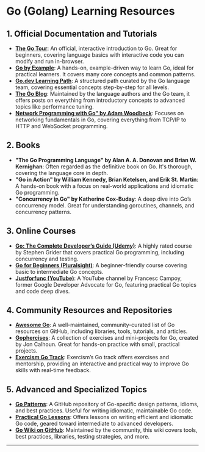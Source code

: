 # Go (Golang) Learning Resources

## 1. Official Documentation and Tutorials

- **[The Go Tour](https://tour.golang.org/)**: An official, interactive introduction to Go. Great for beginners, covering language basics with interactive code you can modify and run in-browser.
- **[Go by Example](https://gobyexample.com/)**: A hands-on, example-driven way to learn Go, ideal for practical learners. It covers many core concepts and common patterns.
- **[Go.dev Learning Path](https://go.dev/learn/)**: A structured path curated by the Go language team, covering essential concepts step-by-step for all levels.
- **[The Go Blog](https://blog.golang.org/)**: Maintained by the language authors and the Go team, it offers posts on everything from introductory concepts to advanced topics like performance tuning.
- **[Network Programming with Go" by Adam Woodbeck](https://www.amazon.de/Network-Programming-Go-Adam-Woodbeck/dp/1718500882/)**: Focuses on networking fundamentals in Go, covering everything from TCP/IP to HTTP and WebSocket programming.

## 2. Books

- **"The Go Programming Language" by Alan A. A. Donovan and Brian W. Kernighan**: Often regarded as the definitive book on Go. It's thorough, covering the language core in depth.
- **"Go in Action" by William Kennedy, Brian Ketelsen, and Erik St. Martin**: A hands-on book with a focus on real-world applications and idiomatic Go programming.
- **"Concurrency in Go" by Katherine Cox-Buday**: A deep dive into Go’s concurrency model. Great for understanding goroutines, channels, and concurrency patterns.

## 3. Online Courses

- **[Go: The Complete Developer’s Guide (Udemy)](https://www.udemy.com/course/go-the-complete-developers-guide/)**: A highly rated course by Stephen Grider that covers practical Go programming, including concurrency and testing.
- **[Go for Beginners (Pluralsight)](https://www.pluralsight.com/courses/go-fundamentals)**: A beginner-friendly course covering basic to intermediate Go concepts.
- **[Justforfunc (YouTube)](https://www.youtube.com/c/justforfunc)**: A YouTube channel by Francesc Campoy, former Google Developer Advocate for Go, featuring practical Go topics and code deep dives.

## 4. Community Resources and Repositories

- **[Awesome Go](https://github.com/avelino/awesome-go)**: A well-maintained, community-curated list of Go resources on GitHub, including libraries, tools, tutorials, and articles.
- **[Gophercises](https://gophercises.com/)**: A collection of exercises and mini-projects for Go, created by Jon Calhoun. Great for hands-on practice with small, practical projects.
- **[Exercism Go Track](https://exercism.io/tracks/go)**: Exercism’s Go track offers exercises and mentorship, providing an interactive and practical way to improve Go skills with real-time feedback.

## 5. Advanced and Specialized Topics

- **[Go Patterns](https://github.com/tmrts/go-patterns)**: A GitHub repository of Go-specific design patterns, idioms, and best practices. Useful for writing idiomatic, maintainable Go code.
- **[Practical Go Lessons](https://www.practical-go-lessons.com/)**: Offers lessons on writing efficient and idiomatic Go code, geared toward intermediate to advanced developers.
- **[Go Wiki on GitHub](https://github.com/golang/go/wiki)**: Maintained by the community, this wiki covers tools, best practices, libraries, testing strategies, and more.

---
